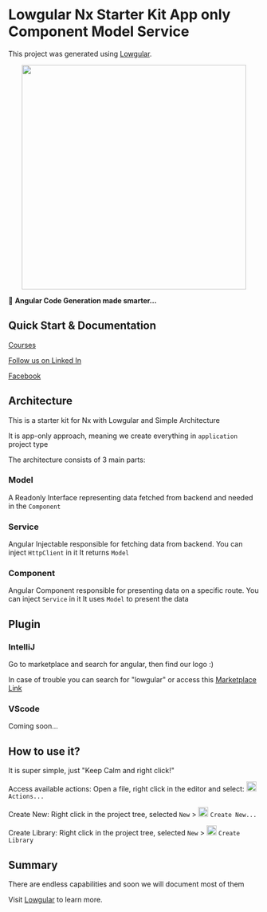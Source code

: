 # Lowgular Nx Starter Kit App only Component Model Service

This project was generated using [Lowgular](https://www.lowgular.io).

<p style="text-align: center;"><img src="https://avatars.githubusercontent.com/u/109138416" width="450"></p>

🔎 **Angular Code Generation made smarter...**

## Quick Start & Documentation

[Courses](https://courses.lowgular.edu.pl)

[Follow us on Linked In](https://www.linkedin.com/company/lowgular)

[Facebook](https://www.facebook.com/Lowgular/)

## Architecture

This is a starter kit for Nx with Lowgular and Simple Architecture

It is app-only approach, meaning we create everything in `application` project type

The architecture consists of 3 main parts:

### Model

A Readonly Interface representing data fetched from backend and needed in the `Component`

### Service

Angular Injectable responsible for fetching data from backend.
You can inject `HttpClient` in it
It returns `Model`

### Component

Angular Component responsible for presenting data on a specific route.
You can inject `Service` in it
It uses `Model` to present the data

## Plugin

### IntelliJ

Go to marketplace and search for angular, then find our logo :)

In case of trouble you can search for "lowgular" or access this [Marketplace Link](https://plugins.jetbrains.com/plugin/19740-lowgular)

### VScode

Coming soon...

## How to use it?

It is super simple, just "Keep Calm and right click!"

Access available actions: Open a file, right click in the editor and select: <img src="https://avatars.githubusercontent.com/u/109138416" width="20">`Actions...`

Create New: Right click in the project tree, selected `New` > <img src="https://avatars.githubusercontent.com/u/109138416" width="20"> `Create New...`

Create Library: Right click in the project tree, selected `New` > <img src="https://avatars.githubusercontent.com/u/109138416" width="20"> `Create Library`

## Summary

There are endless capabilities and soon we will document most of them

Visit [Lowgular](https://www.lowgular.io/) to learn more.
